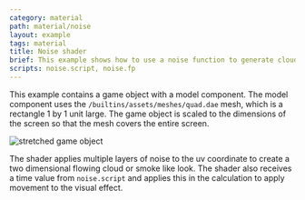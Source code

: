 ```yaml
---
category: material
path: material/noise
layout: example
tags: material
title: Noise shader
brief: This example shows how to use a noise function to generate clouds, smoke or similar effect using a shader.
scripts: noise.script, noise.fp
---
```


This example contains a game object with a model component. The model component uses the `/builtins/assets/meshes/quad.dae` mesh, which is a rectangle 1 by 1 unit large. The game object is scaled to the dimensions of the screen so that the mesh covers the entire screen.

![stretched game object](stretched-mesh.png)

The shader applies multiple layers of noise to the uv coordinate to create a two dimensional flowing cloud or smoke like look. The shader also receives a time value from `noise.script` and applies this in the calculation to apply movement to the visual effect.